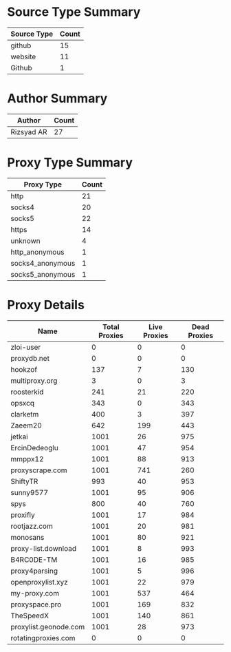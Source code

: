 # Source Type Summary

| Source Type | Count |
|-------------|-------|
| github | 15 |
| website | 11 |
| Github | 1 |


# Author Summary

| Author | Count |
|--------|-------|
| Rizsyad AR | 27 |


# Proxy Type Summary

| Proxy Type | Count |
|------------|-------|
| http | 21 |
| socks4 | 20 |
| socks5 | 22 |
| https | 14 |
| unknown | 4 |
| http_anonymous | 1 |
| socks4_anonymous | 1 |
| socks5_anonymous | 1 |


# Proxy Details

| Name | Total Proxies | Live Proxies | Dead Proxies |
|------|---------------|--------------|---------------|
| zloi-user | 0 | 0 | 0 |
| proxydb.net | 0 | 0 | 0 |
| hookzof | 137 | 7 | 130 |
| multiproxy.org | 3 | 0 | 3 |
| roosterkid | 241 | 21 | 220 |
| opsxcq | 343 | 0 | 343 |
| clarketm | 400 | 3 | 397 |
| Zaeem20 | 642 | 199 | 443 |
| jetkai | 1001 | 26 | 975 |
| ErcinDedeoglu | 1001 | 47 | 954 |
| mmppx12 | 1001 | 88 | 913 |
| proxyscrape.com | 1001 | 741 | 260 |
| ShiftyTR | 993 | 40 | 953 |
| sunny9577 | 1001 | 95 | 906 |
| spys | 800 | 40 | 760 |
| proxifly | 1001 | 17 | 984 |
| rootjazz.com | 1001 | 20 | 981 |
| monosans | 1001 | 80 | 921 |
| proxy-list.download | 1001 | 8 | 993 |
| B4RC0DE-TM | 1001 | 16 | 985 |
| proxy4parsing | 1001 | 5 | 996 |
| openproxylist.xyz | 1001 | 22 | 979 |
| my-proxy.com | 1001 | 537 | 464 |
| proxyspace.pro | 1001 | 169 | 832 |
| TheSpeedX | 1001 | 140 | 861 |
| proxylist.geonode.com | 1001 | 28 | 973 |
| rotatingproxies.com | 0 | 0 | 0 |
